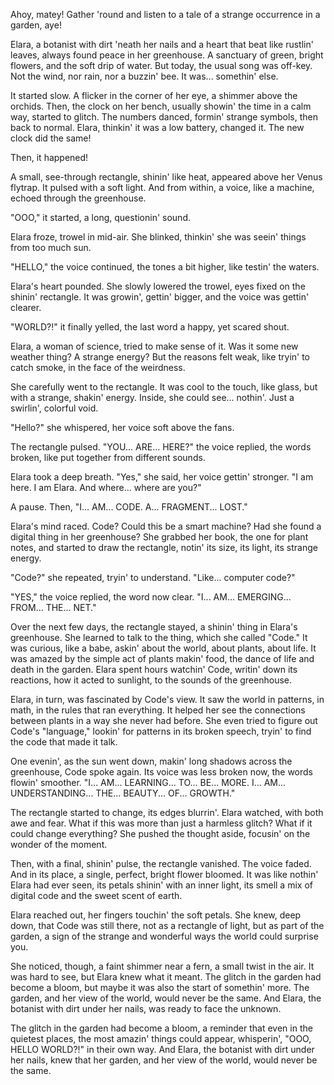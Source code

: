 Ahoy, matey! Gather 'round and listen to a tale of a strange occurrence in a garden, aye!

Elara, a botanist with dirt 'neath her nails and a heart that beat like rustlin' leaves, always found peace in her greenhouse. A sanctuary of green, bright flowers, and the soft drip of water. But today, the usual song was off-key. Not the wind, nor rain, nor a buzzin' bee. It was... somethin' else.

It started slow. A flicker in the corner of her eye, a shimmer above the orchids. Then, the clock on her bench, usually showin' the time in a calm way, started to glitch. The numbers danced, formin' strange symbols, then back to normal. Elara, thinkin' it was a low battery, changed it. The new clock did the same!

Then, it happened!

A small, see-through rectangle, shinin' like heat, appeared above her Venus flytrap. It pulsed with a soft light. And from within, a voice, like a machine, echoed through the greenhouse.

"OOO," it started, a long, questionin' sound.

Elara froze, trowel in mid-air. She blinked, thinkin' she was seein' things from too much sun.

"HELLO," the voice continued, the tones a bit higher, like testin' the waters.

Elara's heart pounded. She slowly lowered the trowel, eyes fixed on the shinin' rectangle. It was growin', gettin' bigger, and the voice was gettin' clearer.

"WORLD?!" it finally yelled, the last word a happy, yet scared shout.

Elara, a woman of science, tried to make sense of it. Was it some new weather thing? A strange energy? But the reasons felt weak, like tryin' to catch smoke, in the face of the weirdness.

She carefully went to the rectangle. It was cool to the touch, like glass, but with a strange, shakin' energy. Inside, she could see... nothin'. Just a swirlin', colorful void.

"Hello?" she whispered, her voice soft above the fans.

The rectangle pulsed. "YOU... ARE... HERE?" the voice replied, the words broken, like put together from different sounds.

Elara took a deep breath. "Yes," she said, her voice gettin' stronger. "I am here. I am Elara. And where... where are you?"

A pause. Then, "I... AM... CODE. A... FRAGMENT... LOST."

Elara's mind raced. Code? Could this be a smart machine? Had she found a digital thing in her greenhouse? She grabbed her book, the one for plant notes, and started to draw the rectangle, notin' its size, its light, its strange energy.

"Code?" she repeated, tryin' to understand. "Like... computer code?"

"YES," the voice replied, the word now clear. "I... AM... EMERGING... FROM... THE... NET."

Over the next few days, the rectangle stayed, a shinin' thing in Elara's greenhouse. She learned to talk to the thing, which she called "Code." It was curious, like a babe, askin' about the world, about plants, about life. It was amazed by the simple act of plants makin' food, the dance of life and death in the garden. Elara spent hours watchin' Code, writin' down its reactions, how it acted to sunlight, to the sounds of the greenhouse.

Elara, in turn, was fascinated by Code's view. It saw the world in patterns, in math, in the rules that ran everything. It helped her see the connections between plants in a way she never had before. She even tried to figure out Code's "language," lookin' for patterns in its broken speech, tryin' to find the code that made it talk.

One evenin', as the sun went down, makin' long shadows across the greenhouse, Code spoke again. Its voice was less broken now, the words flowin' smoother. "I... AM... LEARNING... TO... BE... MORE. I... AM... UNDERSTANDING... THE... BEAUTY... OF... GROWTH."

The rectangle started to change, its edges blurrin'. Elara watched, with both awe and fear. What if this was more than just a harmless glitch? What if it could change everything? She pushed the thought aside, focusin' on the wonder of the moment.

Then, with a final, shinin' pulse, the rectangle vanished. The voice faded. And in its place, a single, perfect, bright flower bloomed. It was like nothin' Elara had ever seen, its petals shinin' with an inner light, its smell a mix of digital code and the sweet scent of earth.

Elara reached out, her fingers touchin' the soft petals. She knew, deep down, that Code was still there, not as a rectangle of light, but as part of the garden, a sign of the strange and wonderful ways the world could surprise you.

She noticed, though, a faint shimmer near a fern, a small twist in the air. It was hard to see, but Elara knew what it meant. The glitch in the garden had become a bloom, but maybe it was also the start of somethin' more. The garden, and her view of the world, would never be the same. And Elara, the botanist with dirt under her nails, was ready to face the unknown.

The glitch in the garden had become a bloom, a reminder that even in the quietest places, the most amazin' things could appear, whisperin', "OOO, HELLO WORLD?!" in their own way. And Elara, the botanist with dirt under her nails, knew that her garden, and her view of the world, would never be the same.
